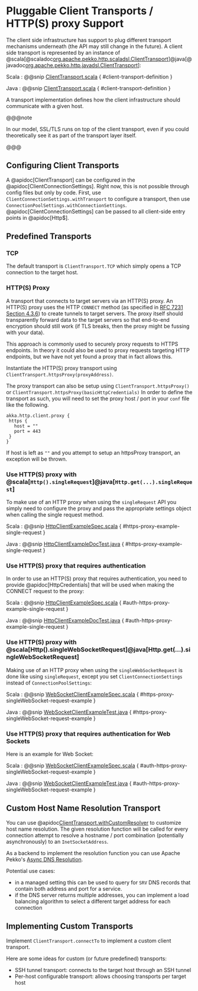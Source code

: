 # Pluggable Client Transports / HTTP(S) proxy Support

The client side infrastructure has support to plug different transport mechanisms underneath (the API may still change in the future). A client side
transport is represented by an instance of
@scala[@scaladoc[org.apache.pekko.http.scaladsl.ClientTransport](akka.http.scaladsl.ClientTransport)]@java[@javadoc[org.apache.pekko.http.javadsl.ClientTransport](akka.http.javadsl.ClientTransport)]:

Scala
:  @@snip [ClientTransport.scala](/http-core/src/main/scala/org/apache/pekko/http/scaladsl/ClientTransport.scala) { #client-transport-definition }

Java
:  @@snip [ClientTransport.scala](/http-core/src/main/scala/org/apache/pekko/http/javadsl/ClientTransport.scala) { #client-transport-definition }

A transport implementation defines how the client infrastructure should communicate with a given host.

@@@note

In our model, SSL/TLS runs on top of the client transport, even if you could theoretically see it as part of the
transport layer itself.

@@@

## Configuring Client Transports

A @apidoc[ClientTransport] can be configured in the @apidoc[ClientConnectionSettings]. Right now, this is not possible
through config files but only by code. First, use `ClientConnectionSettings.withTransport` to configure a transport,
then use `ConnectionPoolSettings.withConnectionSettings`. @apidoc[ClientConnectionSettings] can be passed to all
client-side entry points in @apidoc[Http$].

## Predefined Transports

### TCP

The default transport is `ClientTransport.TCP` which simply opens a TCP connection to the target host.

### HTTP(S) Proxy

A transport that connects to target servers via an HTTP(S) proxy. An HTTP(S) proxy uses the HTTP `CONNECT` method (as
specified in [RFC 7231 Section 4.3.6](https://tools.ietf.org/html/rfc7231#section-4.3.6)) to create tunnels to target
servers. The proxy itself should transparently forward data to the target servers so that end-to-end encryption should
still work (if TLS breaks, then the proxy might be fussing with your data).

This approach is commonly used to securely proxy requests to HTTPS endpoints. In theory it could also be used to proxy
requests targeting HTTP endpoints, but we have not yet found a proxy that in fact allows this.

Instantiate the HTTP(S) proxy transport using `ClientTransport.httpsProxy(proxyAddress)`.

The proxy transport can also be setup using `ClientTransport.httpsProxy()` or `ClientTransport.httpsProxy(basicHttpCredentials)`
In order to define the transport as such, you will need to set the proxy host / port in your `conf` file like the following.

```
akka.http.client.proxy {
 https {
   host = ""
   port = 443
 }
}
```

If host is left as `""` and you attempt to setup an httpsProxy transport, an exception will be thrown.

<a id="use-https-proxy-with-http-singlerequest"></a>
### Use HTTP(S) proxy with @scala[`Http().singleRequest`]@java[`Http.get(...).singleRequest`]

To make use of an HTTP proxy when using the `singleRequest` API you simply need to configure the proxy and pass
the appropriate settings object when calling the single request method.

Scala
:  @@snip [HttpClientExampleSpec.scala](/docs/src/test/scala/docs/http/scaladsl/HttpClientExampleSpec.scala) { #https-proxy-example-single-request }

Java
:  @@snip [HttpClientExampleDocTest.java](/docs/src/test/java/docs/http/javadsl/HttpClientExampleDocTest.java) { #https-proxy-example-single-request }

### Use HTTP(S) proxy that requires authentication

In order to use an HTTP(S) proxy that requires authentication, you need to provide @apidoc[HttpCredentials] that will be used
when making the CONNECT request to the proxy:


Scala
:  @@snip [HttpClientExampleSpec.scala](/docs/src/test/scala/docs/http/scaladsl/HttpClientExampleSpec.scala) { #auth-https-proxy-example-single-request }

Java
:  @@snip [HttpClientExampleDocTest.java](/docs/src/test/java/docs/http/javadsl/HttpClientExampleDocTest.java) { #auth-https-proxy-example-single-request }

### Use HTTP(S) proxy with @scala[Http().singleWebSocketRequest]@java[Http.get(...).singleWebSocketRequest]

Making use of an HTTP proxy when using the `singleWebSocketRequest` is done like using `singleRequest`, except you set `ClientConnectionSettings`
instead of `ConnectionPoolSettings`:

Scala
:  @@snip [WebSocketClientExampleSpec.scala](/docs/src/test/scala/docs/http/scaladsl/WebSocketClientExampleSpec.scala) { #https-proxy-singleWebSocket-request-example }

Java
:  @@snip [WebSocketClientExampleTest.java](/docs/src/test/java/docs/http/javadsl/WebSocketClientExampleTest.java) { #https-proxy-singleWebSocket-request-example }

### Use HTTP(S) proxy that requires authentication for Web Sockets

Here is an example for Web Socket:

Scala
:  @@snip [WebSocketClientExampleSpec.scala](/docs/src/test/scala/docs/http/scaladsl/WebSocketClientExampleSpec.scala) { #auth-https-proxy-singleWebSocket-request-example }

Java
:  @@snip [WebSocketClientExampleTest.java](/docs/src/test/java/docs/http/javadsl/WebSocketClientExampleTest.java) { #auth-https-proxy-singleWebSocket-request-example }


## Custom Host Name Resolution Transport

You can use @apidoc[ClientTransport.withCustomResolver](ClientTransport) to customize host name resolution. The given resolution function will be called for every connection attempt to resolve
a hostname / port combination (potentially asynchronously) to an `InetSocketAddress`.

As a backend to implement the resolution function you can use Apache Pekko's [Async DNS Resolution](https://doc.akka.io/docs/akka/current/io-dns.html#dns-extension).

Potential use cases:

 * in a managed setting this can be used to query for `SRV` DNS records that contain both address and port for a service.
 * if the DNS server returns multiple addresses, you can implement a load balancing algorithm to select a different target address for each connection      

## Implementing Custom Transports

Implement `ClientTransport.connectTo` to implement a custom client transport.

Here are some ideas for custom (or future predefined) transports:

 * SSH tunnel transport: connects to the target host through an SSH tunnel
 * Per-host configurable transport: allows choosing transports per target host
